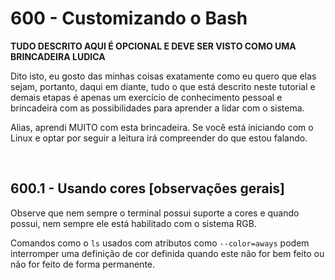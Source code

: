 # 600 - Customizando o Bash

**TUDO DESCRITO AQUI É OPCIONAL E DEVE SER VISTO COMO UMA BRINCADEIRA LUDICA**

Dito isto, eu gosto das minhas coisas exatamente como eu quero que elas sejam, portanto, daqui
em diante, tudo o que está descrito neste tutorial e demais etapas é apenas um exercício de
conhecimento pessoal e brincadeira com as possibilidades para aprender a lidar com o sistema.

Alias, aprendi MUITO com esta brincadeira.
Se você está iniciando com o Linux e optar por seguir a leitura irá compreender do que estou
falando.



&nbsp;

## 600.1 - Usando cores [observações gerais]

Observe que nem sempre o terminal possui suporte a cores e quando possui, nem sempre ele está
habilitado com o sistema RGB.

Comandos como o ``ls`` usados com atributos como ``--color=aways`` podem interromper uma definição
de cor definida quando este não for bem feito ou não for feito de forma permanente.

